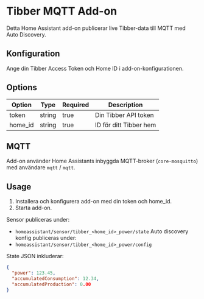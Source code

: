 # Tibber MQTT Add-on

Detta Home Assistant add-on publicerar live Tibber-data till MQTT med Auto Discovery.

## Konfiguration

Ange din Tibber Access Token och Home ID i add-on-konfigurationen.

## Options

| Option   | Type   | Required | Description            |
|----------|--------|----------|------------------------|
| token    | string | true     | Din Tibber API token   |
| home_id  | string | true     | ID för ditt Tibber hem |

## MQTT

Add-on använder Home Assistants inbyggda MQTT-broker (`core-mosquitto`) med användare `mqtt` / `mqtt`.

## Usage

1. Installera och konfigurera add-on med din token och home_id.
2. Starta add-on.

Sensor publiceras under:
- `homeassistant/sensor/tibber_<home_id>_power/state`
Auto discovery konfig publiceras under:
- `homeassistant/sensor/tibber_<home_id>_power/config`

State JSON inkluderar:
```json
{
  "power": 123.45,
  "accumulatedConsumption": 12.34,
  "accumulatedProduction": 0.00
}
```